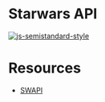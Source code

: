 # Starwars API
[![js-semistandard-style](https://img.shields.io/badge/code%20style-semistandard-brightgreen.svg)](https://github.com/standard/semistandard)
# Resources
- [SWAPI](https://swapi-api.alx-tools.com/)
